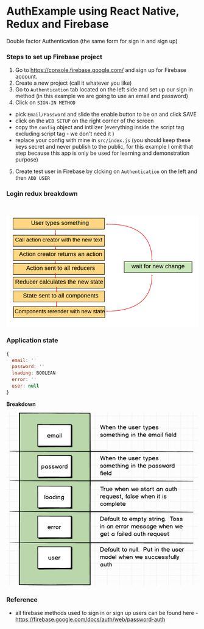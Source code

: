 # AuthExample using React Native, Redux and Firebase
Double factor Authentication (the same form for sign in and sign up)

### Steps to set up Firebase project
1. Go to https://console.firebase.google.com/ and sign up for Firebase account.
2. Create a new project (call it whatever you like)
3. Go to ```Authentication``` tab located on the left side and set up our sign in method (in this example we are going to use an email and password)
4. Click on ```SIGN-IN METHOD```

  - pick ```Email/Password``` and slide the enable button to be on and click SAVE
  - click on the ```WEB SETUP``` on the right corner of the screen
  - copy the ```config``` object and intilizer (everything inside the script tag excluding script tag -  we don't need it )
  - replace your config with mine in ```src/index.js``` (you should keep these keys secret and never publish to the public, for this example I omit that step because this app is only be used for learning and demonstration purpose)

5. Create test user in Firebase by clcking on ```Authentication``` on the left and then ```ADD USER```

### Login redux breakdown

<br />

![img](imagesReadme/login-redux-breakdown.png)


### Application state

```js
{
  email: ''
  password: ''
  loading: BOOLEAN
  error: ''
  user: null
}
```

**Breakdown**
<br/>

![img](imagesReadme/state-auth.png)


### Reference

- all firebase methods used to sign in or sign up users can be found here - https://firebase.google.com/docs/auth/web/password-auth
